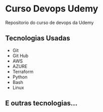 # Curso Devops Udemy

Repositorio do curso de devops da Udemy

## Tecnologias Usadas

- Git
- Git Hub
- AWS
- AZURE
- Terraform
- Python
- Bash
- Linux

## E outras tecnologias...

